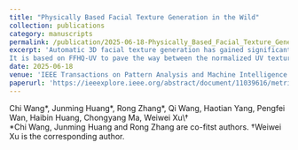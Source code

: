 ```yaml
---
title: "Physically Based Facial Texture Generation in the Wild"
collection: publications
category: manuscripts
permalink: /publication/2025-06-18-Physically_Based_Facial_Texture_Generation_in_the_Wild
excerpt: 'Automatic 3D facial texture generation has gained significant interest recently. However, existing approaches may lack compatibility with the widely used physically based rendering (PBR) pipeline or rely on 3D data captured by sophisticated systems such as Light Stage. In this paper, we propose a multi-stage framework to achieve text-driven physically based facial texture generation in the wild, which eliminates the reliance on expensive, controlled capture environments.
It is based on FFHQ-UV to pave the way between the normalized UV texture space and facial images captured in unconstrained real-world settings and remove the influence of the background or hair in natural images on PBR texture generation. Specifically, we first integrate differentiable rendering techniques and carefully crafted texture disentanglement regularization to train a generative adversarial network for efficient PBR texture sampling. Then, the latent space of the network is aligned with the text embedding space for flexible text-guided generation. Besides, we design an edge-aware Score Distillation Sampling (EASDS) loss and introduce an EASDS-based PBR texture boosting scheme to achieve more diverse generation and efficient SDS optimization. Experiments demonstrate that our method outperforms existing PBR texture generation methods.'
date: 2025-06-18
venue: 'IEEE Transactions on Pattern Analysis and Machine Intelligence'
paperurl: 'https://ieeexplore.ieee.org/abstract/document/11039616/metrics#metrics'
---
```

Chi Wang\*, Junming Huang\*, Rong Zhang\*, Qi Wang, Haotian Yang, Pengfei Wan, Haibin Huang, Chongyang Ma, Weiwei Xu\† <br>
*Chi Wang, Junming Huang and Rong Zhang are co-fitst authors.
†Weiwei Xu is the corresponding author.

